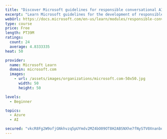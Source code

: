 ```yaml
---
title: "Discover Microsoft guidelines for responsible conversational AI development"
excerpt: "Learn Microsoft guidelines for the development of responsible conversational AI, such as chat bots and voice-controlled systems."
webUrl: https://docs.microsoft.com/en-us/learn/modules/responsible-conversational-ai/
type: course
price: Free
length: PT39M
ratings:
  count: 24
  average: 4.8333335
heat: 50

provider:
  name: Microsoft Learn
  domain: microsoft.com
  images:
    - url: /assets/images/organizations/microsoft.com-50x50.jpg
      width: 50
      height: 50

levels:
  - Beginner

topics:
  - Azure
  - AI

secured: "vkcR8Fg2W9ofjGNkhvzq5pUYmdv2MZ4bO09OT8H2ABSNXhe7fNySTV0Xnanbo5Nqyc62bgi6Q5ZW9Nr0BmwyIQSKd706MN1xkbqh5/hWCFgGWlmM7cwP0ujD1qLQXeOcapgwQLq0nrrQKEhI9wpxJHICI7uaAoiL/Urq21Sb92p/naPW/of9kaGOIXqYGtaLJxc8v6ub090/+8rzYHeqnjhJYXI1ECUROQ+Ief9cYeGPUrmfyVuSN8Tyd/2WgOKG4zgqCXwKm7Z77TGsEeblpfTuNHEBNHiwxl/wlTFJJ8T6GrSlnQwveDldwWUl1s6Fhj4v0KiCK71uyG3cihkwAMO1eWpTOrzQ4KA4wNlPuzKbvSaCHFnm17ajJHi/7HmxICSH39J/K1Mb8tqiokKAnOFR9ZhKPd2KuZrbGozxqDc=;3YOobIInUHBnC0hIiXZwvw=="
---
```


